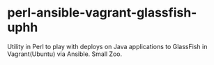 # perl-ansible-vagrant-glassfish-uphh
Utility in Perl to play with deploys on Java applications to GlassFish in Vagrant(Ubuntu) via Ansible. Small Zoo.
